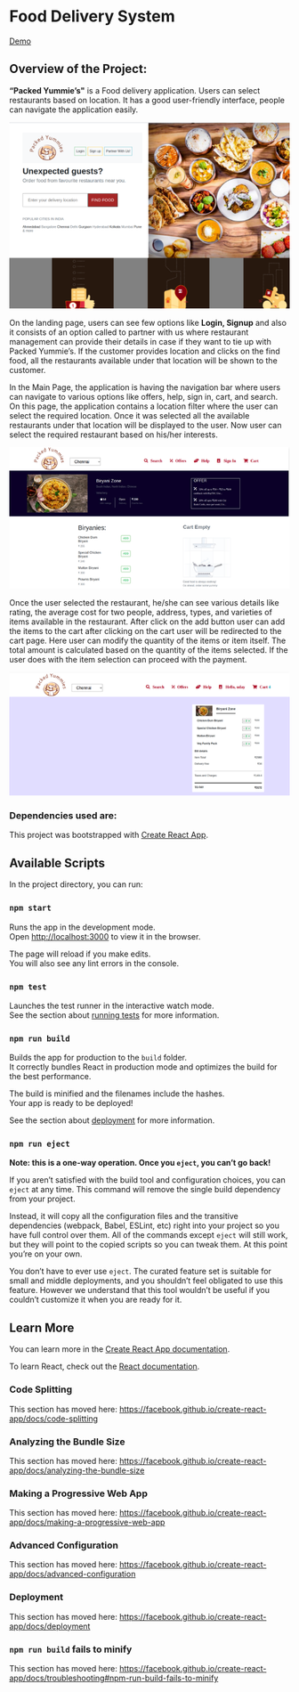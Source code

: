 # Food Delivery System

[Demo](https://food-delivery-system.vercel.app/)

## Overview of the Project:
<p><strong>“Packed Yummie’s"</strong> is a Food delivery application. Users can select restaurants based on location. It has a good user-friendly interface, people can navigate the application easily.</p>
 <img src="/src/resources/landingPage.png" />

<p>
 On the landing page, users can see few options like <strong>Login, Signup</strong> and also it consists of an option called to partner with us where restaurant management can provide their details in case if they want to tie up with Packed Yummie’s. If the customer provides location and clicks on the find food, all the restaurants available under that location will be shown to the customer.
 
In the Main Page, the application is having the navigation bar where users can navigate to various options like offers, help, sign in, cart, and search. On this page, the application contains a location filter where the user can select the required location. Once it was selected all the available restaurants under that location will be displayed to the user. Now user can select the required restaurant based on his/her interests.</p>
<img src="/src/resources/restaurantPage.png" />

<p>
 Once the user selected the restaurant, he/she can see various details like rating, the average cost for two people, address, types, and varieties of items available in the restaurant. After click on the add button user can add the items to the cart after clicking on the cart user will be redirected to the cart page. Here user can modify the quantity of the items or item itself. The total amount is calculated based on the quantity of the items selected. If the user does with the item selection can proceed with the payment.
</p>
<img src="/src/resources/cartPage.png" />

### Dependencies used are:


This project was bootstrapped with [Create React App](https://github.com/facebook/create-react-app).

## Available Scripts

In the project directory, you can run:

### `npm start`

Runs the app in the development mode.<br />
Open [http://localhost:3000](http://localhost:3000) to view it in the browser.

The page will reload if you make edits.<br />
You will also see any lint errors in the console.

### `npm test`

Launches the test runner in the interactive watch mode.<br />
See the section about [running tests](https://facebook.github.io/create-react-app/docs/running-tests) for more information.

### `npm run build`

Builds the app for production to the `build` folder.<br />
It correctly bundles React in production mode and optimizes the build for the best performance.

The build is minified and the filenames include the hashes.<br />
Your app is ready to be deployed!

See the section about [deployment](https://facebook.github.io/create-react-app/docs/deployment) for more information.

### `npm run eject`

**Note: this is a one-way operation. Once you `eject`, you can’t go back!**

If you aren’t satisfied with the build tool and configuration choices, you can `eject` at any time. This command will remove the single build dependency from your project.

Instead, it will copy all the configuration files and the transitive dependencies (webpack, Babel, ESLint, etc) right into your project so you have full control over them. All of the commands except `eject` will still work, but they will point to the copied scripts so you can tweak them. At this point you’re on your own.

You don’t have to ever use `eject`. The curated feature set is suitable for small and middle deployments, and you shouldn’t feel obligated to use this feature. However we understand that this tool wouldn’t be useful if you couldn’t customize it when you are ready for it.

## Learn More

You can learn more in the [Create React App documentation](https://facebook.github.io/create-react-app/docs/getting-started).

To learn React, check out the [React documentation](https://reactjs.org/).

### Code Splitting

This section has moved here: https://facebook.github.io/create-react-app/docs/code-splitting

### Analyzing the Bundle Size

This section has moved here: https://facebook.github.io/create-react-app/docs/analyzing-the-bundle-size

### Making a Progressive Web App

This section has moved here: https://facebook.github.io/create-react-app/docs/making-a-progressive-web-app

### Advanced Configuration

This section has moved here: https://facebook.github.io/create-react-app/docs/advanced-configuration

### Deployment

This section has moved here: https://facebook.github.io/create-react-app/docs/deployment

### `npm run build` fails to minify

This section has moved here: https://facebook.github.io/create-react-app/docs/troubleshooting#npm-run-build-fails-to-minify
